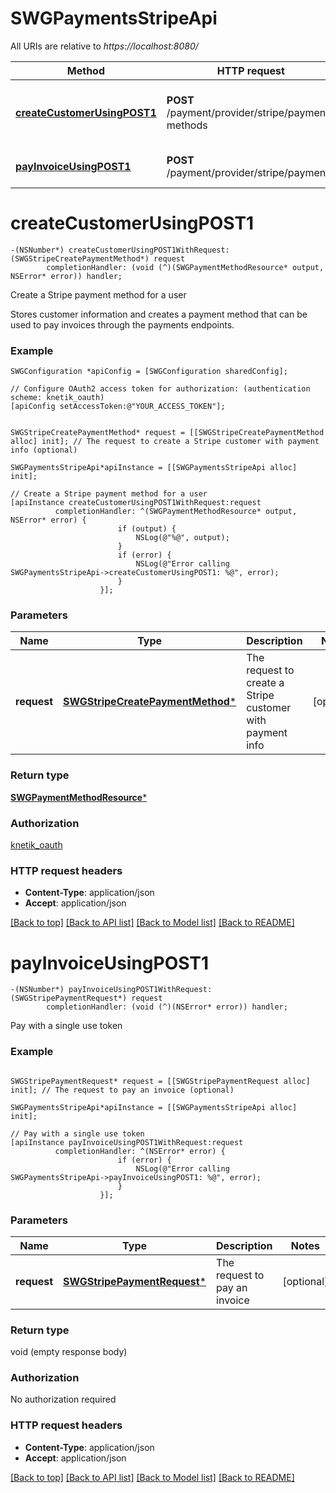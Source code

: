 # SWGPaymentsStripeApi

All URIs are relative to *https://localhost:8080/*

Method | HTTP request | Description
------------- | ------------- | -------------
[**createCustomerUsingPOST1**](SWGPaymentsStripeApi.md#createcustomerusingpost1) | **POST** /payment/provider/stripe/payment-methods | Create a Stripe payment method for a user
[**payInvoiceUsingPOST1**](SWGPaymentsStripeApi.md#payinvoiceusingpost1) | **POST** /payment/provider/stripe/payments | Pay with a single use token


# **createCustomerUsingPOST1**
```objc
-(NSNumber*) createCustomerUsingPOST1WithRequest: (SWGStripeCreatePaymentMethod*) request
        completionHandler: (void (^)(SWGPaymentMethodResource* output, NSError* error)) handler;
```

Create a Stripe payment method for a user

Stores customer information and creates a payment method that can be used to pay invoices through the payments endpoints.

### Example 
```objc
SWGConfiguration *apiConfig = [SWGConfiguration sharedConfig];

// Configure OAuth2 access token for authorization: (authentication scheme: knetik_oauth)
[apiConfig setAccessToken:@"YOUR_ACCESS_TOKEN"];


SWGStripeCreatePaymentMethod* request = [[SWGStripeCreatePaymentMethod alloc] init]; // The request to create a Stripe customer with payment info (optional)

SWGPaymentsStripeApi*apiInstance = [[SWGPaymentsStripeApi alloc] init];

// Create a Stripe payment method for a user
[apiInstance createCustomerUsingPOST1WithRequest:request
          completionHandler: ^(SWGPaymentMethodResource* output, NSError* error) {
                        if (output) {
                            NSLog(@"%@", output);
                        }
                        if (error) {
                            NSLog(@"Error calling SWGPaymentsStripeApi->createCustomerUsingPOST1: %@", error);
                        }
                    }];
```

### Parameters

Name | Type | Description  | Notes
------------- | ------------- | ------------- | -------------
 **request** | [**SWGStripeCreatePaymentMethod***](SWGStripeCreatePaymentMethod*.md)| The request to create a Stripe customer with payment info | [optional] 

### Return type

[**SWGPaymentMethodResource***](SWGPaymentMethodResource.md)

### Authorization

[knetik_oauth](../README.md#knetik_oauth)

### HTTP request headers

 - **Content-Type**: application/json
 - **Accept**: application/json

[[Back to top]](#) [[Back to API list]](../README.md#documentation-for-api-endpoints) [[Back to Model list]](../README.md#documentation-for-models) [[Back to README]](../README.md)

# **payInvoiceUsingPOST1**
```objc
-(NSNumber*) payInvoiceUsingPOST1WithRequest: (SWGStripePaymentRequest*) request
        completionHandler: (void (^)(NSError* error)) handler;
```

Pay with a single use token

### Example 
```objc

SWGStripePaymentRequest* request = [[SWGStripePaymentRequest alloc] init]; // The request to pay an invoice (optional)

SWGPaymentsStripeApi*apiInstance = [[SWGPaymentsStripeApi alloc] init];

// Pay with a single use token
[apiInstance payInvoiceUsingPOST1WithRequest:request
          completionHandler: ^(NSError* error) {
                        if (error) {
                            NSLog(@"Error calling SWGPaymentsStripeApi->payInvoiceUsingPOST1: %@", error);
                        }
                    }];
```

### Parameters

Name | Type | Description  | Notes
------------- | ------------- | ------------- | -------------
 **request** | [**SWGStripePaymentRequest***](SWGStripePaymentRequest*.md)| The request to pay an invoice | [optional] 

### Return type

void (empty response body)

### Authorization

No authorization required

### HTTP request headers

 - **Content-Type**: application/json
 - **Accept**: application/json

[[Back to top]](#) [[Back to API list]](../README.md#documentation-for-api-endpoints) [[Back to Model list]](../README.md#documentation-for-models) [[Back to README]](../README.md)

